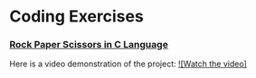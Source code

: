 # Coding Exercises
### [Rock Paper Scissors in C Language ](https://github.com/srimantb/Programming/blob/main/Rock_Paper_Scissors.c)

Here is a video demonstration of the project:
[![Watch the video]](rpc2.mp4)
